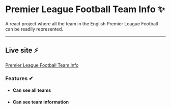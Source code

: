 # Premier League Football Team Info ✨

A react project where all the team in the English Premier League Football can be readily represented.

---
## Live site ⚡

[Premier League Football Team Info](https://premier-league-team-info.netlify.app/)

### Features ✔

- #### Can see all teams


- #### Can see team information


###
